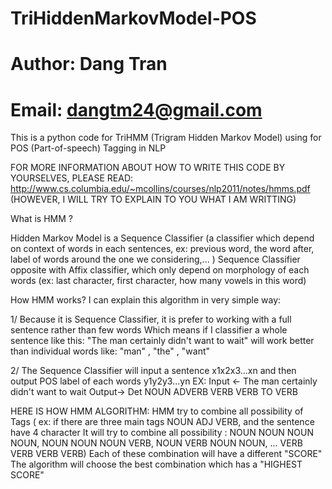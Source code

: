 # TriHiddenMarkovModel-POS
# Author: Dang Tran
# Email: dangtm24@gmail.com

This is a python code for TriHMM (Trigram Hidden Markov Model) using for POS (Part-of-speech) Tagging in NLP

FOR MORE INFORMATION ABOUT HOW TO WRITE THIS CODE BY YOURSELVES, PLEASE READ:
        http://www.cs.columbia.edu/~mcollins/courses/nlp2011/notes/hmms.pdf
        (HOWEVER, I WILL TRY TO EXPLAIN TO YOU WHAT I AM WRITTING)

What is HMM ?

Hidden Markov Model is a Sequence Classifier (a classifier which depend on context of words in each sentences, ex: previous word, the word after, label of words around the one we considering,... )
Sequence Classifier opposite with Affix classifier, which only depend on morphology of each words (ex: last character, first character, how many vowels in this word)


How HMM works?
I can explain this algorithm in very simple way:

1/ Because it is Sequence Classifier, it is prefer to working with a full sentence rather than few words
Which means if I classifier a whole sentence like this:
    "The man certainly didn't want to wait"
will work better than individual words like:
    "man" , "the" , "want"


2/ The Sequence Classifier will input a sentence x1x2x3...xn and then output POS label of each words y1y2y3...yn
EX:
Input <- The man  certainly didn't want to wait
Output-> Det NOUN ADVERB    VERB   VERB TO VERB

HERE IS HOW HMM ALGORITHM:
HMM try to combine all possibility of Tags (
    ex: if there are three main tags NOUN ADJ VERB, and the sentence have 4 character
    It will try to combine all possibility : NOUN NOUN NOUN NOUN,
                                             NOUN NOUN NOUN VERB,
                                             NOUN VERB NOUN NOUN,
                                             ...
                                             VERB VERB VERB VERB)
Each of these combination will have a different "SCORE"
The algorithm will choose the best combination which has a "HIGHEST SCORE"
